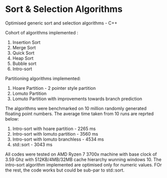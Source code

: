 # Sort & Selection Algorithms
Optimised generic sort and selection algorithms - C++

Cohort of algorithms implemented : 
  1. Insertion Sort
  2. Merge Sort
  3. Quick Sort
  4. Heap Sort
  5. Bubble sort
  6. Intro-sort
  
Partitioning algorithms implemented:
  1. Hoare Partition - 2 pointer style partition
  2. Lomuto Partition
  3. Lomuto Partition with improvements towards branch prediction
  
The algorithms were benchmarked on 10 million randomly generated floating point numbers. The average time taken from 10 runs are reprted below:
  1. Intro-sort with hoare partition - 2265 ms
  2. Intro-sort with lomuto partition - 3560 ms
  3. Intro-sort with lomuto branchless - 4534 ms
  4. std::sort - 3043 ms

All codes were tested on AMD Ryzen 7 3700x machine with base clock of 3.59 Ghz with 512KB/4MB/32MB cache hierarchy wunning windows 10.
The intro-sort algorithm implemented are optimised only for numeric values. FOr the rest, the code works but could be sub-par to std::sort.

  

